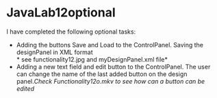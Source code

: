 # JavaLab12optional

I have completed the following optional tasks:<br>
- Adding the buttons Save and Load to the ControlPanel. Saving the designPanel in XML format <br> * see functionality12.jpg and myDesignPanel.xml file*
- Adding a new text field and edit button to the ControlPanel. The user can change the name of the last added button on the design panel.*Check Functionality12o.mkv to see how can a button can be edited*
